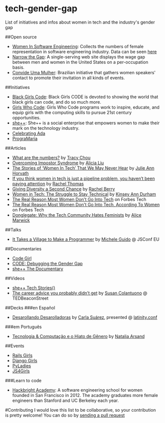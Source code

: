 # tech-gender-gap
List of initiatives and infos about women in tech and the industry's gender gap

##Open source
* [Women In Software Engineering](https://github.com/triketora/women-in-software-eng): Collects the numbers of female representation in software engineering industry. Data can be seen [here](https://docs.google.com/spreadsheets/d/1BxbEifUr1z6HwY2_IcExQwUpKPRZY3FZ4x4ZFzZU-5E/edit#gid=0)
* [Narrow the Gap](https://github.com/ginatrapani/narrowthegapp): A single-serving web site displays the wage gap between men and women in the United States on a per-occupation basis.
* [Convide Uma Mulher](https://github.com/guipdutra/convideumamulher): Brazilian initiative that gathers women speakers' contact to promote their invitation in all kinds of events.

##Initiatives
* [Black Girls Code](http://www.blackgirlscode.com/): Black Girls CODE is devoted to showing the world that black girls can code, and do so much more.
* [Girls Who Code](http://girlswhocode.com/): Girls Who Code programs work to inspire, educate, and equip girls with the computing skills to pursue 21st century opportunities.
* [she++](http://www.sheplusplus.org/): She++ is a social enterprise that empowers women to make their mark on the technology industry.
* [Celebrating Ada](http://info.thoughtworks.com/ada2015.html)
* [PrograMaria](http://www.programaria.org/)

##Articles
* [What are the numbers?](https://medium.com/@triketora/where-are-the-numbers-cb997a57252#.l4b2hslrk) by [Tracy Chou](https://twitter.com/triketora)
* [Overcoming Impostor Syndrome](https://medium.com/@aliciatweet/overcoming-impostor-syndrome-bdae04e46ec5#.tf84j4p4i) by [Alicia Liu](https://twitter.com/aliciatweet)
* [The Stories of ‘Women In Tech’ That We May Never Hear](https://medium.com/absurdist/the-stories-of-women-in-tech-that-we-may-never-hear-7379f502fb52#.qp0i88bk8) by [Julie Ann Horvath](https://twitter.com/nrrrdcore)
* [If you think women in tech is just a pipeline problem, you haven’t been paying attention](https://medium.com/@racheltho/if-you-think-women-in-tech-is-just-a-pipeline-problem-you-haven-t-been-paying-attention-cb7a2073b996#.dlp5d57is) by [Rachel Thomas](https://twitter.com/math_rachel)
* [Giving Diversity a Second Chance](https://medium.com/@cmrberry/giving-diversity-a-second-chance-76554ae8bded#.dvzxv8nq7) by [Rachel Berry](https://twitter.com/cmrberry)
* [Women in Tech: The Struggle to Stay Technical](https://stories.expost-news.com/women-in-tech-the-struggle-to-stay-technical-ed943a2cb252#.5gtxjczcv) by [Kinsey Ann Durham](https://twitter.com/KinseyAnnDurham)
* [The Real Reason Most Women Don't Go Into Tech](http://www.forbes.com/sites/quickerbettertech/2015/03/16/the-real-reason-most-women-dont-go-into-tech/) on Forbes Tech
* [The Real Reason Most Women Don't Go Into Tech, According To Women](http://www.forbes.com/sites/valleyvoices/2015/03/19/the-real-reason-most-women-dont-go-into-tech-according-to-women/) on Forbes Tech
* [Donglegate: Why the Tech Community Hates Feminists](http://www.wired.com/2013/03/richards-affair-and-misogyny-in-tech/) by [Alice Marwick](http://www.wired.com/author/alicemarwick/)


##Talks
* [It Takes a Village to Make a Programmer](https://www.youtube.com/watch?v=FHNrw7aiKOE) by [Michele Guido](https://twitter.com/sheley) @ JSConf EU

##Documentaries
* [Code Girl](http://www.codegirlmovie.com/)
* [CODE: Debugging the Gender Gap](http://www.codedocumentary.com/)
* [she++ The Documentary](https://www.youtube.com/watch?v=DqrfPCGo2aQ)

##Videos
* [she++ Tech Stories()](https://www.youtube.com/watch?v=uzFEhk4Vb_E&list=PLlR1jMk7qy0JpMC9tyWUiC_i8wHxKmonB)
* [The career advice you probably didn’t get](http://www.ted.com/talks/susan_colantuono_the_career_advice_you_probably_didn_t_get?language=en) by [Susan Colantuono](https://twitter.com/leadingwomen) @ TEDBeaconStreet

##Decks
###en Español
* [Desarollando Desarolladoras](http://www.slideshare.net/ThoughtWorks/desarrollando-desarrolladoras?utm_campaign=careers&utm_medium=social&utm_source=twitter) by [Carla Suárez](https://twitter.com/carlast22), presented @ [latinity.conf](latinity.info)

###em Português
* [Tecnologia & Computação e o Hiato de Gênero](http://pt.slideshare.net/nataliarsand/tecnologia-computao-o-hiato-de-gnero) by [Natalia Arsand](https://twitter.com/nataliarsand)

##Events
* [Rails Girls](http://railsgirls.com/)
* [Django Girls](https://djangogirls.org/)
* [PyLadies](http://www.pyladies.com)
* [JS4Girls](http://webschool.io/js4girls/)

###Learn to code
* [Hackbright Academy](https://hackbrightacademy.com/): A software engineering school for women founded in San Francisco in 2012. The academy graduates more female engineers than Stanford and UC Berkeley each year.

#Contributing
I would love this list to be collaborative, so your contribution is pretty welcome! You can do so by [sending a pull request](https://help.github.com/articles/creating-a-pull-request/)
